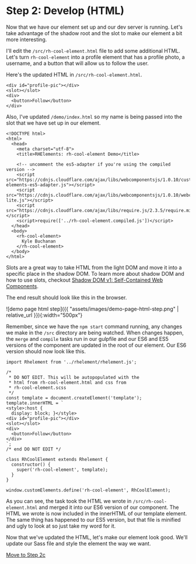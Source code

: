 # Step 2: Develop (HTML)

Now that we have our element set up and our dev server is running. Let's take advantage of the shadow root and the slot to make our element a bit more interesting.

I'll edit the `/src/rh-cool-element.html` file to add some additional HTML. Let's turn `rh-cool-element` into a profile element that has a profile photo, a username, and a button that will allow us to follow the user.

Here's the updated HTML in `/src/rh-cool-element.html`.

```
<div id="profile-pic"></div>
<slot></slot>
<div>
  <button>Follow</button>
</div>
```

Also, I've updated `/demo/index.html` so my name is being passed into the slot that we have set up in our element.

```
<!DOCTYPE html>
<html>
  <head>
    <meta charset="utf-8">
    <title>RHElements: rh-cool-element Demo</title>

    <!-- uncomment the es5-adapter if you're using the compiled version -->
    <script src="https://cdnjs.cloudflare.com/ajax/libs/webcomponentsjs/1.0.10/custom-elements-es5-adapter.js"></script>
    <script src="https://cdnjs.cloudflare.com/ajax/libs/webcomponentsjs/1.0.10/webcomponents-lite.js"></script>
    <script src="https://cdnjs.cloudflare.com/ajax/libs/require.js/2.3.5/require.min.js"></script>
    <script>require(['../rh-cool-element.compiled.js'])</script>
  </head>
  <body>
    <rh-cool-element>
      Kyle Buchanan
    </rh-cool-element>
  </body>
</html>
```

Slots are a great way to take HTML from the light DOM and move it into a specific place in the shadow DOM. To learn more about shadow DOM and how to use slots, checkout [Shadow DOM v1: Self-Contained Web Components](https://developers.google.com/web/fundamentals/web-components/shadowdom).

The end result should look like this in the browser.

![demo page html step]({{ "assets/images/demo-page-html-step.png" | relative_url }}){:width="500px"}

Remember, since we have the `npm start` command running, any changes we make in the `/src` directory are being watched. When changes happen, the `merge` and `compile` tasks run in our gulpfile and our ES6 and ES5 versions of the component are updated in the root of our element. Our ES6 version should now look like this.

```
import Rhelement from '../rhelement/rhelement.js';

/*
 * DO NOT EDIT. This will be autopopulated with the
 * html from rh-cool-element.html and css from
 * rh-cool-element.scss
 */
const template = document.createElement('template');
template.innerHTML = `
<style>:host {
  display: block; }</style>
<div id="profile-pic"></div>
<slot></slot>
<div>
  <button>Follow</button>
</div>
`;
/* end DO NOT EDIT */

class RhCoolElement extends Rhelement {
  constructor() {
    super('rh-cool-element', template);
  }
}

window.customElements.define('rh-cool-element', RhCoolElement);
```

As you can see, the task took the HTML we wrote in `/src/rh-cool-element.html` and merged it into our ES6 version of our component. The HTML we wrote is now included in the innerHTML of our template element. The same thing has happened to our ES5 version, but that file is minified and ugly to look at so just take my word for it.

Now that we've updated the HTML, let's make our element look good. We'll update our Sass file and style the element the way we want.

[Move to Step 2c](step-2c.html)

